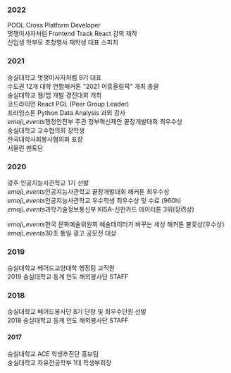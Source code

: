 ### 2022

POOL Cross Platform Developer  
멋쟁이사자처럼 Frontend Track React 강의 제작  
신입생 학부모 초청행사 재학생 대표 스피치

### 2021

숭실대학교 멋쟁이사자처럼 9기 대표  
수도권 12개 대학 연합해커톤 "2021 어흥올림픽" 개최 총괄  
숭실대학교 웹/앱 개발 경진대회 개최  
코드라이언 React PGL (Peer Group Leader)  
프라임스톤 Python Data Analysis 과외 강사  
<i class="material-icons icons">emoji_events</i>행정안전부 주관 정부혁신제안 끝장개발대회 최우수상  
숭실대학교 교수협의회 장학생  
한국대학사회봉사협의회 표창  
서울런 멘토단

### 2020

광주 인공지능사관학교 1기 선발  
<i class="material-icons icons">emoji_events</i><span>인공지능사관학교 끝장개발대회 해커톤 최우수상</span>  
<i class="material-icons icons">emoji_events</i>인공지능사관학교 우수학생 최우수상 및 수료 (960h)  
<i class="material-icons icons">emoji_events</i>과학기술정보통신부 KISA-신한카드 데이터톤 3위(장려상)

<div>
  <i class="material-icons icons">emoji_events</i>한국 문화예술위원회 예술데이터가 바꾸는 세상 해커톤 불꽃상(우수상)  
</div>
<i class="material-icons icons">emoji_events</i>30초 통일 광고 공모전 대상

### 2019

숭실대학교 베어드교양대학 행정팀 교직원  
2019 숭실대학교 동계 인도 해외봉사단 STAFF

### 2018

숭실대학교 베어드봉사단 8기 단장 및 최우수단원 선발  
2018 숭실대학교 동계 인도 해외봉사단 STAFF

#### 2017

숭실대학교 ACE 학생추진단 홍보팀  
숭실대학교 자유전공학부 1대 학생부회장
